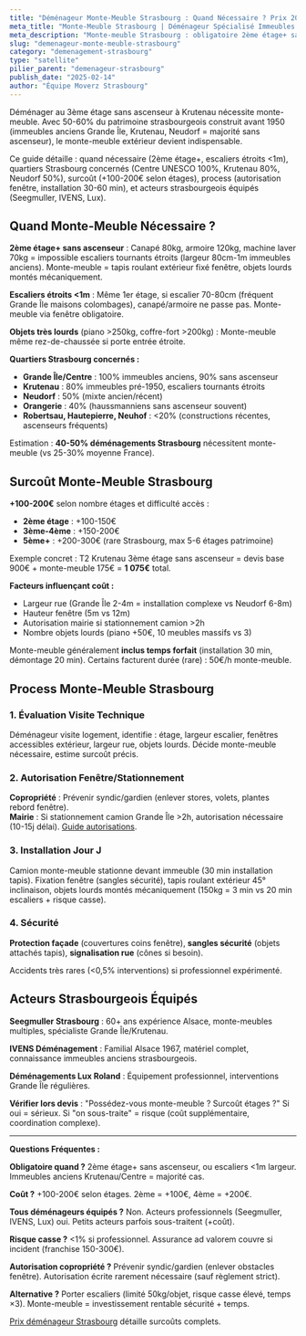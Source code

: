 ```yaml
---
title: "Déménageur Monte-Meuble Strasbourg : Quand Nécessaire ? Prix 2025"
meta_title: "Monte-Meuble Strasbourg | Déménageur Spécialisé Immeubles Anciens"
meta_description: "Monte-meuble Strasbourg : obligatoire 2ème étage+ sans ascenseur. Immeubles anciens Krutenau/Centre 80%. Surcoût +100-200€. Acteurs équipés. Autorisation fenêtre."
slug: "demenageur-monte-meuble-strasbourg"
category: "demenagement-strasbourg"
type: "satellite"
pilier_parent: "demenageur-strasbourg"
publish_date: "2025-02-14"
author: "Équipe Moverz Strasbourg"
---
```


Déménager au 3ème étage sans ascenseur à Krutenau nécessite monte-meuble. Avec 50-60% du patrimoine strasbourgeois construit avant 1950 (immeubles anciens Grande Île, Krutenau, Neudorf = majorité sans ascenseur), le monte-meuble extérieur devient indispensable.

Ce guide détaille : quand nécessaire (2ème étage+, escaliers étroits <1m), quartiers Strasbourg concernés (Centre UNESCO 100%, Krutenau 80%, Neudorf 50%), surcoût (+100-200€ selon étages), process (autorisation fenêtre, installation 30-60 min), et acteurs strasbourgeois équipés (Seegmuller, IVENS, Lux).

## Quand Monte-Meuble Nécessaire ?

**2ème étage+ sans ascenseur** : Canapé 80kg, armoire 120kg, machine laver 70kg = impossible escaliers tournants étroits (largeur 80cm-1m immeubles anciens). Monte-meuble = tapis roulant extérieur fixé fenêtre, objets lourds montés mécaniquement.

**Escaliers étroits <1m** : Même 1er étage, si escalier 70-80cm (fréquent Grande Île maisons colombages), canapé/armoire ne passe pas. Monte-meuble via fenêtre obligatoire.

**Objets très lourds** (piano >250kg, coffre-fort >200kg) : Monte-meuble même rez-de-chaussée si porte entrée étroite.

**Quartiers Strasbourg concernés :**
- **Grande Île/Centre** : 100% immeubles anciens, 90% sans ascenseur
- **Krutenau** : 80% immeubles pré-1950, escaliers tournants étroits
- **Neudorf** : 50% (mixte ancien/récent)
- **Orangerie** : 40% (haussmanniens sans ascenseur souvent)
- **Robertsau, Hautepierre, Neuhof** : <20% (constructions récentes, ascenseurs fréquents)

Estimation : **40-50% déménagements Strasbourg** nécessitent monte-meuble (vs 25-30% moyenne France).

## Surcoût Monte-Meuble Strasbourg

**+100-200€** selon nombre étages et difficulté accès :

- **2ème étage** : +100-150€
- **3ème-4ème** : +150-200€
- **5ème+** : +200-300€ (rare Strasbourg, max 5-6 étages patrimoine)

Exemple concret : T2 Krutenau 3ème étage sans ascenseur = devis base 900€ + monte-meuble 175€ = **1 075€** total.

**Facteurs influençant coût :**
- Largeur rue (Grande Île 2-4m = installation complexe vs Neudorf 6-8m)
- Hauteur fenêtre (5m vs 12m)
- Autorisation mairie si stationnement camion >2h
- Nombre objets lourds (piano +50€, 10 meubles massifs vs 3)

Monte-meuble généralement **inclus temps forfait** (installation 30 min, démontage 20 min). Certains facturent durée (rare) : 50€/h monte-meuble.

## Process Monte-Meuble Strasbourg

### 1. Évaluation Visite Technique

Déménageur visite logement, identifie : étage, largeur escalier, fenêtres accessibles extérieur, largeur rue, objets lourds. Décide monte-meuble nécessaire, estime surcoût précis.

### 2. Autorisation Fenêtre/Stationnement

**Copropriété** : Prévenir syndic/gardien (enlever stores, volets, plantes rebord fenêtre).  
**Mairie** : Si stationnement camion Grande Île >2h, autorisation nécessaire (10-15j délai). [Guide autorisations](/blog/demenagement-strasbourg/autorisation-stationnement-strasbourg).

### 3. Installation Jour J

Camion monte-meuble stationne devant immeuble (30 min installation tapis). Fixation fenêtre (sangles sécurité), tapis roulant extérieur 45° inclinaison, objets lourds montés mécaniquement (150kg = 3 min vs 20 min escaliers + risque casse).

### 4. Sécurité

**Protection façade** (couvertures coins fenêtre), **sangles sécurité** (objets attachés tapis), **signalisation rue** (cônes si besoin).

Accidents très rares (<0,5% interventions) si professionnel expérimenté.

## Acteurs Strasbourgeois Équipés

**Seegmuller Strasbourg** : 60+ ans expérience Alsace, monte-meubles multiples, spécialiste Grande Île/Krutenau.

**IVENS Déménagement** : Familial Alsace 1967, matériel complet, connaissance immeubles anciens strasbourgeois.

**Déménagements Lux Roland** : Équipement professionnel, interventions Grande Île régulières.

**Vérifier lors devis** : "Possédez-vous monte-meuble ? Surcoût étages ?" Si oui = sérieux. Si "on sous-traite" = risque (coût supplémentaire, coordination complexe).

---

**Questions Fréquentes :**

**Obligatoire quand ?** 2ème étage+ sans ascenseur, ou escaliers <1m largeur. Immeubles anciens Krutenau/Centre = majorité cas.

**Coût ?** +100-200€ selon étages. 2ème = +100€, 4ème = +200€.

**Tous déménageurs équipés ?** Non. Acteurs professionnels (Seegmuller, IVENS, Lux) oui. Petits acteurs parfois sous-traitent (+coût).

**Risque casse ?** <1% si professionnel. Assurance ad valorem couvre si incident (franchise 150-300€).

**Autorisation copropriété ?** Prévenir syndic/gardien (enlever obstacles fenêtre). Autorisation écrite rarement nécessaire (sauf règlement strict).

**Alternative ?** Porter escaliers (limité 50kg/objet, risque casse élevé, temps ×3). Monte-meuble = investissement rentable sécurité + temps.

[Prix déménageur Strasbourg](/blog/demenagement-strasbourg/prix-demenageur-strasbourg-2025) détaille surcoûts complets.

